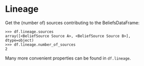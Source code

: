 # Lineage

Get the (number of) sources contributing to the BeliefsDataFrame:

    >>> df.lineage.sources
    array([<BeliefSource Source A>, <BeliefSource Source B>], dtype=object)
    >>> df.lineage.number_of_sources
    2

Many more convenient properties can be found in `df.lineage`.
